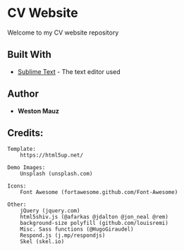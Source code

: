 # CV Website

Welcome to my CV website repository

## Built With

* [Sublime Text](https://www.sublimetext.com/) - The text editor used

## Author

* **Weston Mauz**

## Credits:

	Template:
		https://html5up.net/
	
	Demo Images:
		Unsplash (unsplash.com)

	Icons:
		Font Awesome (fortawesome.github.com/Font-Awesome)

	Other:
		jQuery (jquery.com)
		html5shiv.js (@afarkas @jdalton @jon_neal @rem)
		background-size polyfill (github.com/louisremi)
		Misc. Sass functions (@HugoGiraudel)
		Respond.js (j.mp/respondjs)
		Skel (skel.io)
